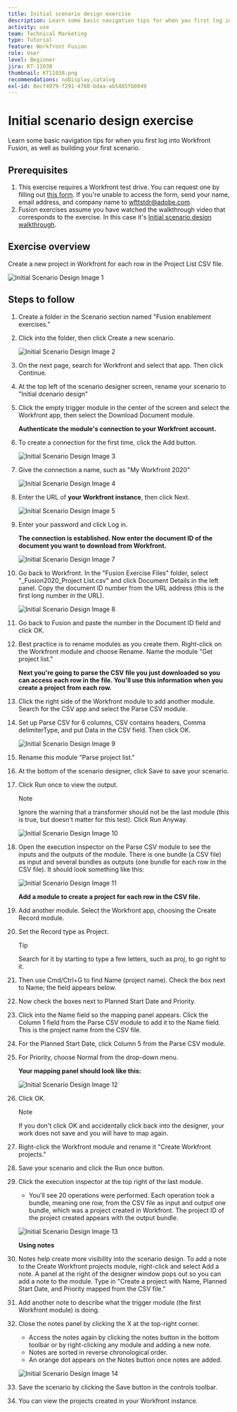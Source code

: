```yaml
---
title: Initial scenario design exercise
description: Learn some basic navigation tips for when you first log into Workfront Fusion, as well as building your first scenario.
activity: use
team: Technical Marketing
type: Tutorial
feature: Workfront Fusion
role: User
level: Beginner
jira: KT-11038
thumbnail: KT11038.png
recommendations: noDisplay,catalog
exl-id: 8ecf4979-f291-4788-bdaa-ab5485fb0849
---
```

# Initial scenario design exercise

Learn some basic navigation tips for when you first log into Workfront Fusion, as well as building your first scenario.

## Prerequisites

1. This exercise requires a Workfront test drive. You can request one by filling out [this form](https://forms.office.com/r/f1J8HRGrNY). If you're unable to access the form, send your name, email address, and company name to wfttstdr@adobe.com.
1. Fusion exercises assume you have watched the walkthrough video that corresponds to the exercise. In this case it's [Initial scenario design walkthrough](https://experienceleague.adobe.com/docs/workfront-learn/tutorials-workfront/fusion/understand-the-basics/initial-scenario-design-walkthrough.html?lang=en).


## Exercise overview

Create a new project in Workfront for each row in the Project List CSV file.

![Initial Scenario Design Image 1](../12-exercises/assets/initial-scenario-design-1.png)

## Steps to follow

1. Create a folder in the Scenario section named "Fusion enablement exercises."
1. Click into the folder, then click Create a new scenario.

   ![Initial Scenario Design Image 2](../12-exercises/assets/initial-scenario-design-2.png)

1. On the next page, search for Workfront and select that app. Then click Continue.
1. At the top left of the scenario designer screen, rename your scenario to "Initial dcenario design"
1. Click the empty trigger module in the center of the screen and select the Workfront app, then select the Download Document module.

   **Authenticate the module's connection to your Workfront account.**

1. To create a connection for the first time, click the Add button.

   ![Initial Scenario Design Image 3](../12-exercises/assets/initial-scenario-design-3.png)

1. Give the connection a name, such as "My Workfront 2020"

   ![Initial Scenario Design Image 4](../12-exercises/assets/initial-scenario-design-4.png)

1. Enter the URL of **your Workfront instance**, then click Next.

   ![Initial Scenario Design Image 5](../12-exercises/assets/initial-scenario-design-5.png)

1. Enter your password and click Log in.

   **The connection is established. Now enter the document ID of the document you want to download from Workfront.**

   ![Initial Scenario Design Image 7](../12-exercises/assets/initial-scenario-design-7.png)

1. Go back to Workfront. In the "Fusion Exercise Files" folder, select "_Fusion2020_Project List.csv" and click Document Details in the left panel. Copy the document ID number from the URL address (this is the first long number in the URL).

   ![Initial Scenario Design Image 8](../12-exercises/assets/initial-scenario-design-8.png)

1. Go back to Fusion and paste the number in the Document ID field and click OK.
1. Best practice is to rename modules as you create them. Right-click on the Workfront module and choose Rename. Name the module "Get project list."

   **Next you're going to parse the CSV file you just downloaded so you can access each row in the file. You'll use this information when you create a project from each row.**

1. Click the right side of the Workfront module to add another module. Search for the CSV app and select the Parse CSV module.
1. Set up Parse CSV for 6 columns, CSV contains headers, Comma delimiterType, and put Data in the CSV field. Then click OK.

   ![Initial Scenario Design Image 9](../12-exercises/assets/initial-scenario-design-9.png)

1. Rename this module "Parse project list."
1. At the bottom of the scenario designer, click Save to save your scenario.
1. Click Run once to view the output.

   >[!NOTE]
   >
   >Ignore the warning that a transformer should not be the last module (this is true, but doesn't matter for this test). Click Run Anyway.

   ![Initial Scenario Design Image 10](../12-exercises/assets/initial-scenario-design-10.png)

1. Open the execution inspector on the Parse CSV module to see the inputs and the outputs of the module. There is one bundle (a CSV file) as input and several bundles as outputs (one bundle for each row in the CSV file). It should look something like this:

   ![Initial Scenario Design Image 11](../12-exercises/assets/initial-scenario-design-11.png)

   **Add a module to create a project for each row in the CSV file.**

1. Add another module. Select the Workfront app, choosing the Create Record module.
1. Set the Record type as Project.

   >[!TIP]
   >
   >Search for it by starting to type a few letters, such as *proj*, to go right to it.

1. Then use Cmd/Ctrl+G to find Name (project name). Check the box next to Name; the field appears below.
1. Now check the boxes next to Planned Start Date and Priority.
1. Click into the Name field so the mapping panel appears. Click the Column 1 field from the Parse CSV module to add it to the Name field. This is the project name from the CSV file.
1. For the Planned Start Date, click Column 5 from the Parse CSV module.
1. For Priority, choose Normal from the drop-down menu.

   **Your mapping panel should look like this:**

   ![Initial Scenario Design Image 12](../12-exercises/assets/initial-scenario-design-12.png)

1. Click OK.
 
   >[!NOTE]
   >
   >If you don't click OK and accidentally click back into the designer, your work does not save and you will have to map again.

1. Right-click the Workfront module and rename it "Create Workfront projects."
1. Save your scenario and click the Run once button.
1. Click the execution inspector at the top right of the last module.

   + You'll see 20 operations were performed. Each operation took a bundle, meaning one row, from the CSV file as input and output one bundle, which was a project created in Workfront. The project ID of the project created appears with the output bundle.

   ![Initial Scenario Design Image 13](../12-exercises/assets/initial-scenario-design-13.png)

   **Using notes**

1. Notes help create more visibility into the scenario design. To add a note to the Create Workfront projects module, right-click and select Add a note. A panel at the right of the designer window pops out so you can add a note to the module. Type in "Create a project with Name, Planned Start Date, and Priority mapped from the CSV file."
1. Add another note to describe what the trigger module (the first Workfront module) is doing.
1. Close the notes panel by clicking the X at the top-right corner.

   + Access the notes again by clicking the notes button in the bottom toolbar or by right-clicking any module and adding a new note.
   + Notes are sorted in reverse chronological order.
   + An orange dot appears on the Notes button once notes are added.

   ![Initial Scenario Design Image 14](../12-exercises/assets/initial-scenario-design-14.png)

1. Save the scenario by clicking the Save button in the controls toolbar.
1. You can view the projects created in your Workfront instance.

